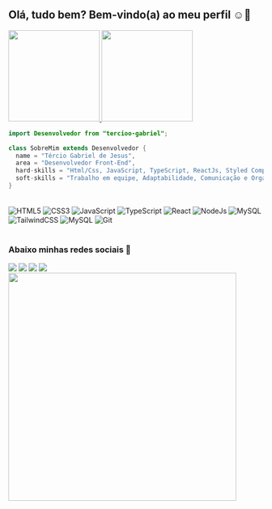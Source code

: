 ## Olá, tudo bem? Bem-vindo(a) ao meu perfil ☺️:rocket:

 <div>
   <a href="https://github.com/tercioo-gabriel">
   <img height="180em" src="https://github-readme-stats.vercel.app/api?username=tercioo-gabriel&show_icons=true&theme=dracula&include_all_commits=true&count_private=true"/>
   <img height="180em" src="https://github-readme-stats.vercel.app/api/top-langs/?username=tercioo-gabriel&layout=compact&langs_count=6&theme=dracula"/>
</div>
    
```java
import Desenvolvedor from "tercioo-gabriel";

class SobreMim extends Desenvolvedor {
  name = "Tércio Gabriel de Jesus",
  area = "Desenvolvedor Front-End",
  hard-skills = "Html/Css, JavaScript, TypeScript, ReactJs, Styled Components, SQL, Git e UI Design",
  soft-skills = "Trabalho em equipe, Adaptabilidade, Comunicação e Organização",
}
```

<div style="display: inline_block"><br>
  <img align="center" alt="HTML5" src="https://img.shields.io/badge/HTML5-E34F26?style=for-the-badge&logo=html5&logoColor=white">
  <img align="center" alt="CSS3" src="https://img.shields.io/badge/CSS3-1572B6?style=for-the-badge&logo=css3&logoColor=white">
  <img align="center" alt="JavaScript" src="https://img.shields.io/badge/JavaScript-F7DF1E?style=for-the-badge&logo=javascript&logoColor=black">
  <img align='center' alt="TypeScript" src="https://img.shields.io/badge/TypeScript-007ACC?style=for-the-badge&logo=typescript&logoColor=white">
  <img align='center' alt="React" src="https://img.shields.io/badge/React-20232A?style=for-the-badge&logo=react&logoColor=61DAFB">
  <img align='center' alt="NodeJs" src="https://img.shields.io/badge/Node.js-43853D?style=for-the-badge&logo=node.js&logoColor=white">
  <img align='center' alt="MySQL" src="https://img.shields.io/badge/MySQL-00000F?style=for-the-badge&logo=mysql&logoColor=white">
  <img align='center' alt="TailwindCSS" src="https://img.shields.io/badge/Tailwind_CSS-38B2AC?style=for-the-badge&logo=tailwind-css&logoColor=white">
  <img align='center' alt="MySQL" src="https://img.shields.io/badge/MySQL-00000F?style=for-the-badge&logo=mysql&logoColor=white">
  <img align='center' alt="Git" src="https://img.shields.io/badge/Git-E34F26?style=for-the-badge&logo=git&logoColor=white">
</div>
 
 <br>
 
  ### Abaixo minhas redes sociais 🌹
 
<div>
  <a href="https://contate.me/tercioo-gabriel" target="_blank"><img src="https://img.shields.io/badge/WhatsApp-25D366?style=for-the-badge&logo=whatsapp&logoColor=white"></a>
  <a href="https://instagram.com/tercio.gabriel" target="_blank"><img src="https://img.shields.io/badge/-Instagram-%23E4405F?style=for-the-badge&logo=instagram&logoColor=white"></a>
  <a href="https://www.linkedin.com/in/terciogabrieldejesus/" target="_blank"><img src="https://img.shields.io/badge/-LinkedIn-%230077B5?style=for-the-badge&logo=linkedin&logoColor=white"></a> 
  <a href = "mailto:terciogabrieldejesus@gmail.com" target="_blank"><img src="https://img.shields.io/badge/-Gmail-%23333?style=for-the-badge&logo=gmail&logoColor=white"></a>
 <br>
  <img align="center" width="450" src="https://i.pinimg.com/originals/7a/e3/c7/7ae3c7ad104a968dc735871c0bf17608.gif">
</div>
